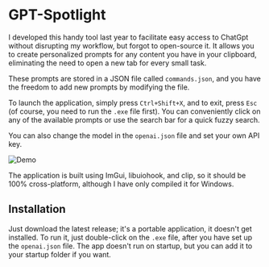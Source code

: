 # GPT-Spotlight

I developed this handy tool last year to facilitate easy access to ChatGpt without disrupting my workflow, but forgot to open-source it. It allows you to create personalized prompts for any content you have in your clipboard, eliminating the need to open a new tab for every small task.

These prompts are stored in a JSON file called `commands.json`, and you have the freedom to add new prompts by modifying the file.

To launch the application, simply press `Ctrl+Shift+X`, and to exit, press `Esc` (of course, you need to run the `.exe` file first). You can conveniently click on any of the available prompts or use the search bar for a quick fuzzy search.

You can also change the model in the `openai.json` file and set your own API key.

![Demo](./demo.gif)

The application is built using ImGui, libuiohook, and clip, so it should be 100% cross-platform, although I have only compiled it for Windows.

## Installation

Just download the latest release; it's a portable application, it doesn't get installed. To run it, just double-click on the `.exe` file, after you have set up the `openai.json` file. The app doesn't run on startup, but you can add it to your startup folder if you want.

